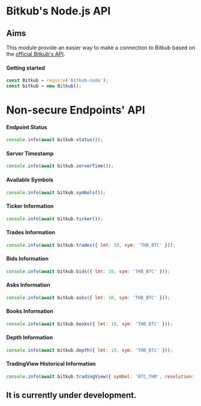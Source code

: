 # Bitkub's Node.js API

## Aims

This module provide an easier way to make a connection to Bitkub based on the [official Bitkub's API](https://github.com/bitkub/bitkub-official-api-docs).

#### Getting started

```javascript
const Bitkub = require('bitkub-node');
const bitkub = new Bitkub();
```

# Non-secure Endpoints' API

#### Endpoint Status

```js
console.info(await bitkub.status());
```

#### Server Timestamp

```js
console.info(await bitkub.serverTime());
```

#### Available Symbols

```js
console.info(await bitkub.symbols());
```

#### Ticker Information

```js
console.info(await bitkub.ticker());
```

#### Trades Information

```js
console.info(await bitkub.trades({ lmt: 10, sym: 'THB_BTC' }));
```

#### Bids Information

```js
console.info(await bitkub.bids({ lmt: 10, sym: 'THB_BTC' }));
```

#### Asks Information

```js
console.info(await bitkub.asks({ lmt: 10, sym: 'THB_BTC' }));
```

#### Books Information

```js
console.info(await bitkub.books({ lmt: 10, sym: 'THB_BTC' }));
```

#### Depth Information

```js
console.info(await bitkub.depth({ lmt: 10, sym: 'THB_BTC' }));
```

#### TradingView Historical Information

```js
console.info(await bitkub.tradingView({ symbol: 'BTC_THB', resolution: '5', from: 1633424427, to: 1633427427 }));
```

## It is currently under development.
